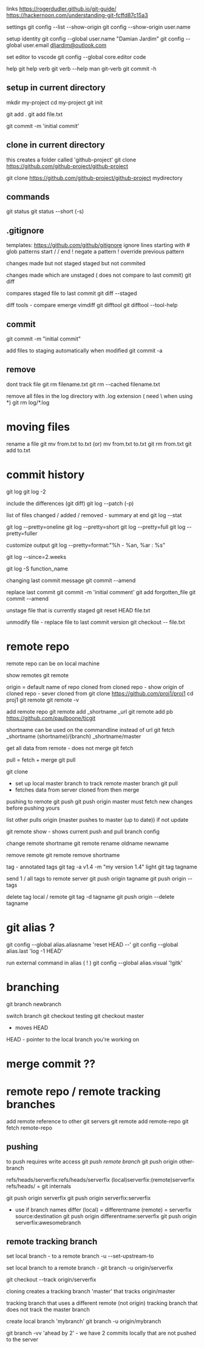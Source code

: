 links
https://rogerdudler.github.io/git-guide/
https://hackernoon.com/understanding-git-fcffd87c15a3

settings
git config --list --show-origin
git config --show-origin user.name

setup identity
git config --global user.name "Damian Jardim"
git config --global user.email dljardim@outlook.com

set editor to vscode
git config --global core.editor code

help
git help verb
git verb --help
man git-verb
git commit -h

## setup in current directory
mkdir my-project
cd my-project
git init

git add .
git add file.txt

git commit -m 'initial commit'

## clone in current directory
this creates a folder called 'github-project' 
git clone https://github.com/github-project/github-project

git clone https://github.com/github-project/github-project mydirectory


## commands
git status
git status --short (-s)

## .gitignore
templates: https://github.com/github/gitignore 
ignore lines starting with #
glob patterns
start / / end
! negate a pattern ! override previous pattern

changes made but not staged
staged but not commited

changes made which are unstaged ( does not compare to last commit)
git diff 

compares staged file to last commit
git diff --staged 

diff tools - compare emerge vimdiff
git difftool
git difftool --tool-help

## commit
git commit -m "initial commit"

add files to staging automatically when modified
git commit -a


## remove

dont track file
git rm filename.txt
git rm --cached filename.txt

remove all files in the log directory with .log extension ( need \ when using *)
git rm log/\*.log


# moving files
rename a file
git mv from.txt to.txt
(or)
mv from.txt to.txt
git rm from.txt
git add to.txt


# commit history
git log
git log -2

include the differences (git diff)
git log --patch (-p) 

list of files changed / added / removed - summary at end
git log --stat

git log --pretty=oneline
git log --pretty=short
git log --pretty=full
git log --pretty=fuller

customize output
git log --pretty=format:"%h - %an, %ar : %s"

git log --since=2.weeks

git log -S function_name

changing last commit message
git commit --amend

replace last commit 
git commit -m 'initial comment'
git add forgotten_file
git commit --amend

unstage file that is currently staged
git reset HEAD file.txt

unmodify file - replace file to last commit version
git checkout -- file.txt

# remote repo
remote repo can be on local machine

show remotes
git remote

origin = default name of repo cloned from
cloned repo - show origin of cloned repo - sever cloned from
git clone https://github.com/proj1/proj1
cd proj1
git remote
git remote -v

add remote repo
git remote add _shortname _url
git remote add pb https://github.com/paulboone/ticgit

shortname can be used on the commandline instead of url
git fetch _shortname
(shortname)/(branch) _shortname/master


get all data from remote - does not merge
git fetch <remote>

pull = fetch + merge
git pull 

git clone
- set up local master branch to track remote master branch
git pull 
- fetches data from server cloned from then merge

pushing to remote
git push <remote><branch>
git push origin master
must fetch new changes before pushing yours

list other pulls origin (master pushes to master (up to date))
if not update

git remote show - shows current push and pull branch config

change remote shortname
git remote rename oldname newname

remove remote
git remote remove shortname

tag - annotated tags
git tag -a v1.4 -m "my version 1.4"
light
git tag tagname

send 1 / all tags to remote server
git push origin tagname
git push origin --tags

delete tag local / remote
git tag -d tagname
git push origin --delete tagname

# git alias ?
git config --global alias.aliasname 'reset HEAD --' 
git config --global alias.last 'log -1 HEAD'

run external command in alias ( ! )
git config --global alias.visual '!gitk'

# branching

git branch newbranch

switch branch
git checkout testing
git checkout master
- moves HEAD

HEAD - pointer to the local branch you're working on

# merge commit ??


# remote repo / remote tracking branches

add remote reference to other git servers
git remote add remote-repo
git fetch remote-repo

## pushing

to push requires write access
git push _remote_ _branch_
git push origin other-branch

refs/heads/serverfix:refs/heads/serverfix
(local)serverfix:(remote)serverfix
refs/heads/  = git internals

git push origin serverfix
git push origin serverfix:serverfix

- use if branch names differ
(local) = differentname
(remote) = serverfix
source:destination 
git push origin differentname:serverfix 
git push origin serverfix:awesomebranch


## remote tracking branch
set local branch - to a remote branch
-u 
--set-upstream-to

set local branch to a remote branch -
git branch -u origin/serverfix

git checkout --track origin/serverfix

cloning creates a tracking branch 'master' that tracks origin/master

tracking branch that uses a different remote (not origin)
tracking branch that does not track the master branch

create local branch 'mybranch'
git branch -u origin/mybranch

git branch -vv
'ahead by 2' - we have 2 commits locally that are not pushed to the server